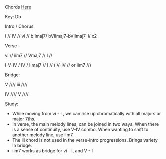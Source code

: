 Chords [Here](https://www.youtube.com/watch?v=cFYcMQnSid0)

Key: Db


Intro / Chorus

I // IV // vi // bIImaj7/ bVIImaj7-bVIImaj7-I/ x2

Verse

vi // iim7 // Vmaj7 // I // 

I-V-IV / IV / IImaj7 // I // ( V-IV //  or iim7 //)


Bridge: 

V //// iii //// 

IV //// V //// 

Study: 
- While moving from vi - I , we can rise up chromatically with all majors or major 7ths. 
- In verse, the main melody lines, can be joined in two ways. When there is a sense of continuity, use V-IV combo. When wanting to shift to another melody line, use iim7. 
- The iii chord is not used in the verse-intro progressions. Brings variety in bridge.
- iim7 works as bridge for vi - I, and V - I 